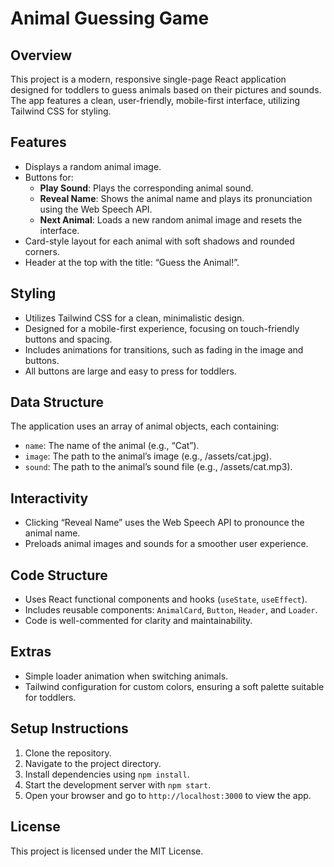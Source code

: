 # Animal Guessing Game

## Overview
This project is a modern, responsive single-page React application designed for toddlers to guess animals based on their pictures and sounds. The app features a clean, user-friendly, mobile-first interface, utilizing Tailwind CSS for styling.

## Features
- Displays a random animal image.
- Buttons for:
  - **Play Sound**: Plays the corresponding animal sound.
  - **Reveal Name**: Shows the animal name and plays its pronunciation using the Web Speech API.
  - **Next Animal**: Loads a new random animal image and resets the interface.
- Card-style layout for each animal with soft shadows and rounded corners.
- Header at the top with the title: “Guess the Animal!”.

## Styling
- Utilizes Tailwind CSS for a clean, minimalistic design.
- Designed for a mobile-first experience, focusing on touch-friendly buttons and spacing.
- Includes animations for transitions, such as fading in the image and buttons.
- All buttons are large and easy to press for toddlers.

## Data Structure
The application uses an array of animal objects, each containing:
- `name`: The name of the animal (e.g., “Cat”).
- `image`: The path to the animal’s image (e.g., /assets/cat.jpg).
- `sound`: The path to the animal’s sound file (e.g., /assets/cat.mp3).

## Interactivity
- Clicking “Reveal Name” uses the Web Speech API to pronounce the animal name.
- Preloads animal images and sounds for a smoother user experience.

## Code Structure
- Uses React functional components and hooks (`useState`, `useEffect`).
- Includes reusable components: `AnimalCard`, `Button`, `Header`, and `Loader`.
- Code is well-commented for clarity and maintainability.

## Extras
- Simple loader animation when switching animals.
- Tailwind configuration for custom colors, ensuring a soft palette suitable for toddlers.

## Setup Instructions
1. Clone the repository.
2. Navigate to the project directory.
3. Install dependencies using `npm install`.
4. Start the development server with `npm start`.
5. Open your browser and go to `http://localhost:3000` to view the app.

## License
This project is licensed under the MIT License.